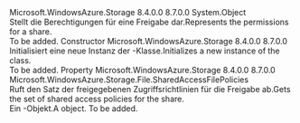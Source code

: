 <Type Name="FileSharePermissions" FullName="Microsoft.WindowsAzure.Storage.File.FileSharePermissions">
  <TypeSignature Language="C#" Value="public sealed class FileSharePermissions" />
  <TypeSignature Language="ILAsm" Value=".class public auto ansi sealed beforefieldinit FileSharePermissions extends System.Object" />
  <TypeSignature Language="DocId" Value="T:Microsoft.WindowsAzure.Storage.File.FileSharePermissions" />
  <TypeSignature Language="VB.NET" Value="Public NotInheritable Class FileSharePermissions" />
  <TypeSignature Language="F#" Value="type FileSharePermissions = class" />
  <AssemblyInfo>
    <AssemblyName>Microsoft.WindowsAzure.Storage</AssemblyName>
    <AssemblyVersion>8.4.0.0</AssemblyVersion>
    <AssemblyVersion>8.7.0.0</AssemblyVersion>
  </AssemblyInfo>
  <Base>
    <BaseTypeName>System.Object</BaseTypeName>
  </Base>
  <Interfaces />
  <Docs>
    <summary>
            <span data-ttu-id="7ae63-101">Stellt die Berechtigungen für eine Freigabe dar.</span><span class="sxs-lookup"><span data-stu-id="7ae63-101">Represents the permissions for a share.</span></span>
            </summary>
    <remarks>To be added.</remarks>
  </Docs>
  <Members>
    <Member MemberName=".ctor">
      <MemberSignature Language="C#" Value="public FileSharePermissions ();" />
      <MemberSignature Language="ILAsm" Value=".method public hidebysig specialname rtspecialname instance void .ctor() cil managed" />
      <MemberSignature Language="DocId" Value="M:Microsoft.WindowsAzure.Storage.File.FileSharePermissions.#ctor" />
      <MemberSignature Language="VB.NET" Value="Public Sub New ()" />
      <MemberType>Constructor</MemberType>
      <AssemblyInfo>
        <AssemblyName>Microsoft.WindowsAzure.Storage</AssemblyName>
        <AssemblyVersion>8.4.0.0</AssemblyVersion>
        <AssemblyVersion>8.7.0.0</AssemblyVersion>
      </AssemblyInfo>
      <Parameters />
      <Docs>
        <summary>
            <span data-ttu-id="7ae63-102">Initialisiert eine neue Instanz der <see cref="T:Microsoft.WindowsAzure.Storage.File.FileSharePermissions" />-Klasse.</span><span class="sxs-lookup"><span data-stu-id="7ae63-102">Initializes a new instance of the <see cref="T:Microsoft.WindowsAzure.Storage.File.FileSharePermissions" /> class.</span></span>
            </summary>
        <remarks>To be added.</remarks>
      </Docs>
    </Member>
    <Member MemberName="SharedAccessPolicies">
      <MemberSignature Language="C#" Value="public Microsoft.WindowsAzure.Storage.File.SharedAccessFilePolicies SharedAccessPolicies { get; }" />
      <MemberSignature Language="ILAsm" Value=".property instance class Microsoft.WindowsAzure.Storage.File.SharedAccessFilePolicies SharedAccessPolicies" />
      <MemberSignature Language="DocId" Value="P:Microsoft.WindowsAzure.Storage.File.FileSharePermissions.SharedAccessPolicies" />
      <MemberSignature Language="VB.NET" Value="Public ReadOnly Property SharedAccessPolicies As SharedAccessFilePolicies" />
      <MemberSignature Language="F#" Value="member this.SharedAccessPolicies : Microsoft.WindowsAzure.Storage.File.SharedAccessFilePolicies" Usage="Microsoft.WindowsAzure.Storage.File.FileSharePermissions.SharedAccessPolicies" />
      <MemberType>Property</MemberType>
      <AssemblyInfo>
        <AssemblyName>Microsoft.WindowsAzure.Storage</AssemblyName>
        <AssemblyVersion>8.4.0.0</AssemblyVersion>
        <AssemblyVersion>8.7.0.0</AssemblyVersion>
      </AssemblyInfo>
      <ReturnValue>
        <ReturnType>Microsoft.WindowsAzure.Storage.File.SharedAccessFilePolicies</ReturnType>
      </ReturnValue>
      <Docs>
        <summary>
            <span data-ttu-id="7ae63-103">Ruft den Satz der freigegebenen Zugriffsrichtlinien für die Freigabe ab.</span><span class="sxs-lookup"><span data-stu-id="7ae63-103">Gets the set of shared access policies for the share.</span></span>
            </summary>
        <value><span data-ttu-id="7ae63-104">Ein <see cref="T:Microsoft.WindowsAzure.Storage.File.SharedAccessFilePolicies" />-Objekt.</span><span class="sxs-lookup"><span data-stu-id="7ae63-104">A <see cref="T:Microsoft.WindowsAzure.Storage.File.SharedAccessFilePolicies" /> object.</span></span></value>
        <remarks>To be added.</remarks>
      </Docs>
    </Member>
  </Members>
</Type>